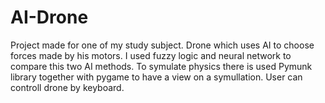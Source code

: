 # AI-Drone
Project made for one of my study subject. Drone which uses AI to choose forces made by his motors. I used fuzzy logic and neural network to compare this two AI methods. 
To symulate physics there is used Pymunk library together with pygame to have a view on a symullation. User can controll drone by keyboard.
